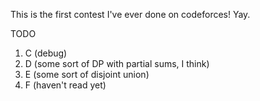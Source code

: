 This is the first contest I've ever done on codeforces! Yay.

TODO
1. C (debug)
2. D (some sort of DP with partial sums, I think)
3. E (some sort of disjoint union)
4. F (haven't read yet)